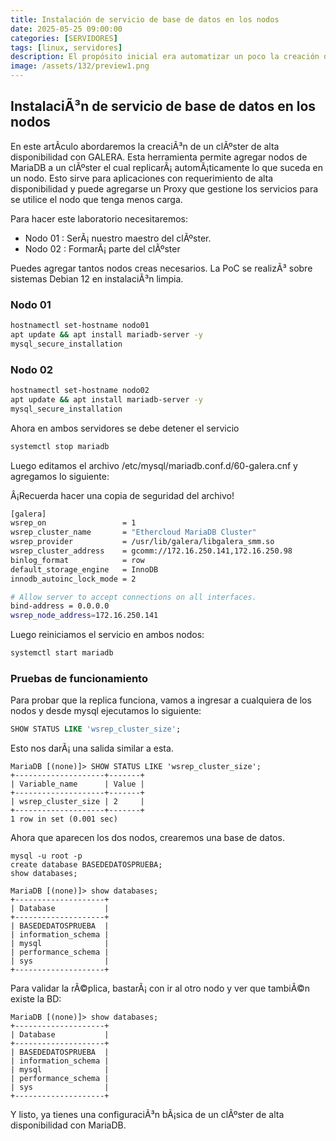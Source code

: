 ```yaml
---
title: Instalación de servicio de base de datos en los nodos
date: 2025-05-25 09:00:00 
categories: [SERVIDORES]
tags: [linux, servidores]
description: El propósito inicial era automatizar un poco la creación de máquinas virtuales en un perqueño server de pruebas local.
image: /assets/132/preview1.png
---
```


## InstalaciÃ³n de servicio de base de datos en los nodos

En este artÃ­culo abordaremos la creaciÃ³n de un clÃºster de alta disponibilidad con GALERA. Esta herramienta permite agregar nodos de MariaDB a un clÃºster el cual replicarÃ¡ automÃ¡ticamente lo que suceda en un nodo. Esto sirve para aplicaciones con requerimiento de alta disponibilidad y puede agregarse un Proxy que gestione los servicios para se utilice el nodo que tenga menos carga.

Para hacer este laboratorio necesitaremos:

- Nodo 01 : SerÃ¡ nuestro maestro del clÃºster.
- Nodo 02 : FormarÃ¡ parte del clÃºster

Puedes agregar tantos nodos creas necesarios. La PoC se realizÃ³ sobre sistemas Debian 12 en instalaciÃ³n limpia.

### Nodo 01
```bash
hostnamectl set-hostname nodo01
apt update && apt install mariadb-server -y
mysql_secure_installation
```

### Nodo 02
```bash
hostnamectl set-hostname nodo02
apt update && apt install mariadb-server -y
mysql_secure_installation
```

Ahora en ambos servidores se debe detener el servicio
```bash
systemctl stop mariadb
```

Luego editamos el archivo /etc/mysql/mariadb.conf.d/60-galera.cnf y agregamos lo siguiente:

Â¡Recuerda hacer una copia de seguridad del archivo!

```bash
[galera]
wsrep_on                 = 1
wsrep_cluster_name       = "Ethercloud MariaDB Cluster"
wsrep_provider           = /usr/lib/galera/libgalera_smm.so
wsrep_cluster_address    = gcomm://172.16.250.141,172.16.250.98
binlog_format            = row
default_storage_engine   = InnoDB
innodb_autoinc_lock_mode = 2

# Allow server to accept connections on all interfaces.
bind-address = 0.0.0.0
wsrep_node_address=172.16.250.141

```

Luego reiniciamos el servicio en ambos nodos:

```bash
systemctl start mariadb
```

### Pruebas de funcionamiento

Para probar que la replica funciona, vamos a ingresar a cualquiera de los nodos y desde mysql ejecutamos lo siguiente:

```sql
SHOW STATUS LIKE 'wsrep_cluster_size';
```

Esto nos darÃ¡ una salida similar a esta.

```terminal
MariaDB [(none)]> SHOW STATUS LIKE 'wsrep_cluster_size';
+--------------------+-------+
| Variable_name      | Value |
+--------------------+-------+
| wsrep_cluster_size | 2     |
+--------------------+-------+
1 row in set (0.001 sec)
```

Ahora que aparecen los dos nodos, crearemos una base de datos.

```
mysql -u root -p
create database BASEDEDATOSPRUEBA;
show databases;
```

```
MariaDB [(none)]> show databases;
+--------------------+
| Database           |
+--------------------+
| BASEDEDATOSPRUEBA  |
| information_schema |
| mysql              |
| performance_schema |
| sys                |
+--------------------+
```

Para validar la rÃ©plica, bastarÃ¡ con ir al otro nodo y ver que tambiÃ©n existe la BD:

```
MariaDB [(none)]> show databases;
+--------------------+
| Database           |
+--------------------+
| BASEDEDATOSPRUEBA  |
| information_schema |
| mysql              |
| performance_schema |
| sys                |
+--------------------+
```

Y listo, ya tienes una configuraciÃ³n bÃ¡sica de un clÃºster de alta disponibilidad con MariaDB.
